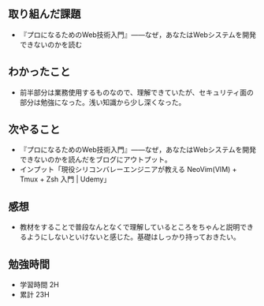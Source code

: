 ## 取り組んだ課題
- 『プロになるためのWeb技術入門』――なぜ，あなたはWebシステムを開発できないのかを読む

## わかったこと
- 前半部分は業務使用するものなので、理解できていたが、セキュリティ面の部分は勉強になった。浅い知識から少し深くなった。

## 次やること
- 『プロになるためのWeb技術入門』――なぜ，あなたはWebシステムを開発できないのかを読んだをブログにアウトプット。
- インプット「現役シリコンバレーエンジニアが教える NeoVim(VIM) + Tmux + Zsh 入門 | Udemy」

## 感想
- 教材をすることで普段なんとなくで理解しているところをちゃんと説明できるようにしないといけないと感じた。基礎はしっかり持っておきたい。

## 勉強時間
- 学習時間 2H
- 累計 23H
